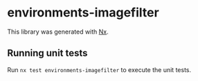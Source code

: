 # environments-imagefilter

This library was generated with [Nx](https://nx.dev).

## Running unit tests

Run `nx test environments-imagefilter` to execute the unit tests.
